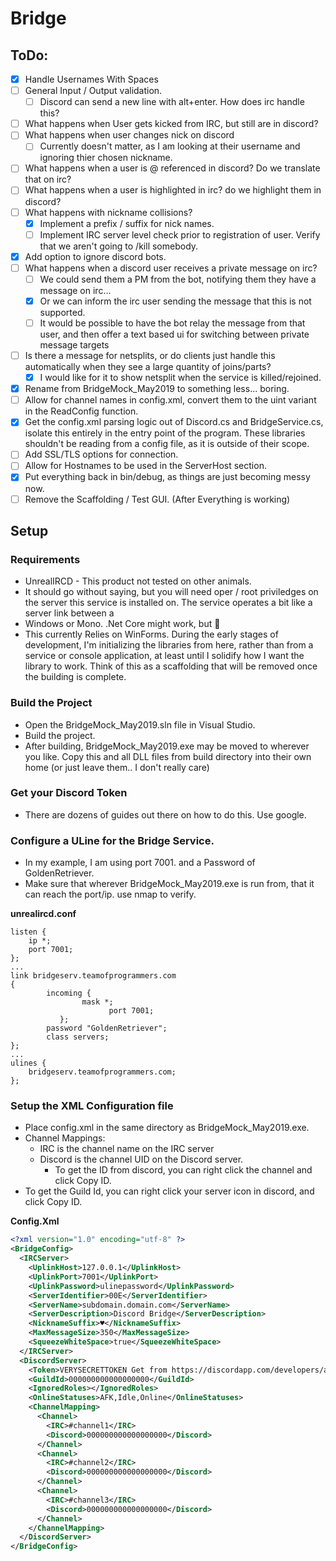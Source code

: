 # Bridge
## ToDo:
- [X] Handle Usernames With Spaces
- [ ] General Input / Output validation. 
  - [ ] Discord can send a new line with alt+enter. How does irc handle this? 
- [ ] What happens when User gets kicked from IRC, but still are in discord?
- [ ] What happens when user changes nick on discord
  - [ ] Currently doesn't matter, as I am looking at their username and ignoring thier chosen nickname.
- [ ] What happens when a user is @ referenced in discord? Do we translate that on irc?
- [ ] What happens when a user is highlighted in irc? do we highlight them in discord?
- [ ] What happens with nickname collisions?
  - [X] Implement a prefix / suffix for nick names.
  - [ ] Implement IRC server level check prior to registration of user. Verify that we aren't going to /kill somebody. 
- [X] Add option to ignore discord bots.
- [ ] What happens when a discord user receives a private message on irc?
  - [ ] We could send them a PM from the bot, notifying them they have a message on irc...
  - [X] Or we can inform the irc user sending the message that this is not supported.
  - [ ] It would be possible to have the bot relay the message from that user, and then offer a text based ui for switching between private message targets
- [ ] Is there a message for netsplits, or do clients just handle this automatically when they see a large quantity of joins/parts? 
  - [X] I would like for it to show netsplit when the service is killed/rejoined. 
- [X] Rename from BridgeMock_May2019 to something less... boring. 
- [ ] Allow for channel names in config.xml, convert them to the uint variant in the ReadConfig function. 
- [X] Get the config.xml parsing logic out of Discord.cs and BridgeService.cs, isolate this entirely in the entry point of the program. These libraries shouldn't be reading from a config file, as it is outside of their scope. 
- [ ] Add SSL/TLS options for connection.
- [ ] Allow for Hostnames to be used in the ServerHost section. 
- [X] Put everything back in bin/debug, as things are just becoming messy now. 
- [ ] Remove the Scaffolding / Test GUI. (After Everything is working)
## Setup
### Requirements
* UnrealIRCD - This product not tested on other animals. 
* It should go without saying, but you will need oper / root priviledges on the server this service is installed on. The service operates a bit like a server link between a 
* Windows or Mono. .Net Core might work, but 🤷
* This currently Relies on WinForms. During the early stages of development, I'm initializing the libraries from here, rather than from a service or console application, at least until I solidify how I want the library to work. Think of this as a scaffolding that will be removed once the building is complete. 

### Build the Project
* Open the BridgeMock_May2019.sln file in Visual Studio.
* Build the project.
* After building, BridgeMock_May2019.exe may be moved to wherever you like. Copy this and all DLL files from build directory into their own home (or just leave them.. I don't really care) 

### Get your Discord Token
* There are dozens of guides out there on how to do this. Use google. 

### Configure a ULine for the Bridge Service. 
* In my example, I am using port 7001. and a Password of GoldenRetriever. 
* Make sure that wherever BridgeMock_May2019.exe is run from, that it can reach the port/ip. use nmap to verify. 

**unrealircd.conf**
```
listen { 
	ip *;
	port 7001;
};
... 
link bridgeserv.teamofprogrammers.com
{
        incoming {
                mask *;
		              port 7001;
	       };
        password "GoldenRetriever";
        class servers;
};
...
ulines { 
	bridgeserv.teamofprogrammers.com;
};

```


### Setup the XML Configuration file
*  Place config.xml in the same directory as BridgeMock_May2019.exe.
* Channel Mappings:
  * IRC is the channel name on the IRC server
  * Discord is the channel UID on the Discord server.
    * To get the ID from discord, you can right click the channel and click Copy ID. 
* To get the Guild Id, you can right click your server icon in discord, and click Copy ID.

**Config.Xml**
```XML
<?xml version="1.0" encoding="utf-8" ?>    
<BridgeConfig>
  <IRCServer>
    <UplinkHost>127.0.0.1</UplinkHost>
    <UplinkPort>7001</UplinkPort>
    <UplinkPassword>ulinepassword</UplinkPassword>
    <ServerIdentifier>00E</ServerIdentifier>
    <ServerName>subdomain.domain.com</ServerName>
    <ServerDescription>Discord Bridge</ServerDescription>
    <NicknameSuffix>♥</NicknameSuffix>
    <MaxMessageSize>350</MaxMessageSize>
    <SqueezeWhiteSpace>true</SqueezeWhiteSpace>
  </IRCServer>
  <DiscordServer>
    <Token>VERYSECRETTOKEN Get from https://discordapp.com/developers/applications/ </Token>
    <GuildId>000000000000000000</GuildId>
    <IgnoredRoles></IgnoredRoles>
    <OnlineStatuses>AFK,Idle,Online</OnlineStatuses>
    <ChannelMapping>
      <Channel>
        <IRC>#channel1</IRC>
        <Discord>000000000000000000</Discord>
      </Channel>
      <Channel>
        <IRC>#channel2</IRC>
        <Discord>000000000000000000</Discord>
      </Channel>
      <Channel>
        <IRC>#channel3</IRC>
        <Discord>000000000000000000</Discord>
      </Channel>      
    </ChannelMapping>
  </DiscordServer>
</BridgeConfig>
```
